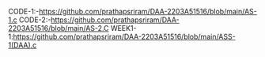 CODE-1:-https://github.com/prathapsriram/DAA-2203A51516/blob/main/AS-1.c
CODE-2:-https://github.com/prathapsriram/DAA-2203A51516/blob/main/AS-2.C
WEEK1-1:https://github.com/prathapsriram/DAA-2203A51516/blob/main/ASS-1(DAA).c

